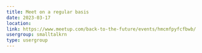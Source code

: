 ```yaml
---
title: Meet on a regular basis
date: 2023-03-17
location: 
link: https://www.meetup.com/back-to-the-future/events/hmcmfpyfcfbwb/
usergroup: smalltalkrn
type: usergroup
---
```


